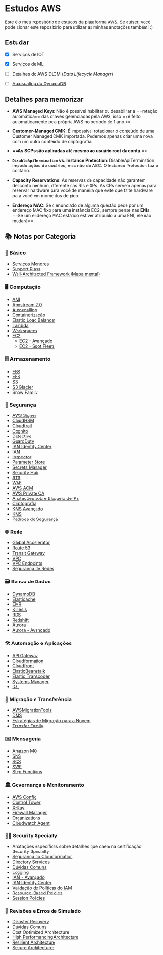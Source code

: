 # Estudos AWS
Este é o meu repositório de estudos da plataforma AWS. Se quiser, você pode clonar este repositório para utilizar as minhas anotações também! :)

## Estudar
- [x] Serviços de IOT

- [x] Serviços de ML

- [ ] Detalhes do AWS DLCM (*Data Lifecycle Manager*)

- [ ] [Autoscaling do DynamoDB](https://docs.aws.amazon.com/amazondynamodb/latest/developerguide/AutoScaling.html)

## Detalhes para memorizar


- **AWS Managed Keys**: Não é possível habilitar ou desabilitar a ==rotação automática== das chaves gerenciadas pela AWS, isso ==é feito automaticamente pela própria AWS no período de 1 ano.==

- **Customer-Managed CMK**: É impossível rotacionar o conteúdo de uma Customer Managed CMK importada. Podemos apenas criar uma nova com um outro conteúdo de criptografia.

- **==As SCPs são aplicadas até mesmo ao usuário root da conta.**==

- **`DisableApiTermination` vs. Instance Protection**: DisableApiTermination impede ações de usuários, mas não do ASG. O Instance Protection faz o contário.

- **Capacity Reservations**: As reservas de capacidade não garantem desconto nenhum, diferente das RIs e SPs. As CRs servem apenas para reservar hardware para você de maneira que evite que falte hardware para você em momentos de pico.

- **Endereço MAC**: Se o enunciado de alguma questão pede por um endereço MAC fixo para uma instância EC2, sempre pense nas **ENI**s. ==Se um endereço MAC estático estiver atribuído a uma ENI, ele não mudará==.

## 📚 Notas por Categoria

### 🧠 Básico
- [Serviços Menores](basico/servicosMenores.md)
- [Support Plans](basico/supportPlans.md)
- [Well-Architected Framework (Mapa mental)](basico/WellArchitected-Mindmap.png)

### 🖥️ Computação
- [AMI](computacao/AMI.md)
- [Appstream 2.0](computacao/AppStream%202.0.md)
- [Autoscalling](computacao/AutoScalling.md)
- [Containerização](computacao/Containerizacao.md)
- [Elastic Load Balancer](computacao/ELB.md)
- [Lambda](computacao/Lambda.md)
- [Workspaces](computacao/Workspaces.md)
- [EC2](computacao/ec2/EC2.md)
	- [EC2 - Avançado](computacao/ec2/EC2-Avancado.md)
	- [EC2 - Spot Fleets](computacao/ec2/EC2-SpotFleets.md)  

### 🗄️ Armazenamento
- [EBS](armazenamento/EBS.md)
- [EFS](armazenamento/EFS.md)
- [S3](armazenamento/S3.md)
- [S3 Glacier](armazenamento/S3%20-%20Glacier.md)
- [Snow Family](armazenamento/SnowFamily.md)

### 🔐 Segurança
- [AWS Signer](seguranca/AWS%20Signer.md)
- [CloudHSM](seguranca/CloudHSM.md)
- [Cloudtrail](seguranca/CloudTrail.md)
- [Cognito](seguranca/Cognito.md)
- [Detective](seguranca/Detective.md)
- [GuardDuty](seguranca/GuardDuty.md)
- [IAM Identity Center](seguranca/IAM%20Identity%20Center.md)
- [IAM](seguranca/IAM.md)
- [Inspector](seguranca/Inspector.md)
- [Parameter Store](seguranca/ParameterStore.md)
- [Secrets Manager](seguranca/SecretsManager.md)
- [Security Hub](seguranca/SecurityHub.md)
- [STS](seguranca/STS.md)
- [WAF](seguranca/WAF.md)
- [AWS ACM](seguranca/ACM/AWS%20ACM.md)
- [AWS Private CA](seguranca/ACM/AWS%20Private%20CA.md)
- [Anotações sobre Bloqueio de IPs](seguranca/anotacoes/BloqueioIPs.md)
- [Criptografia](seguranca/anotacoes/Criptografia.md)
- [KMS Avançado](seguranca/KMS/KMS%20Avancado.md)
- [KMS](seguranca/KMS/KMS.md)
- [Padroes de Segurança](certificacoes/security-specialty/PadroesDeSeguranca.md)

### 🌐 Rede
- [Global Accelerator](rede/GlobalAccelerator.md)
- [Route 53](rede/Route53.md)
- [Transit Gateway](rede/TransitGateway.md)
- [VPC](rede/VPC.md)
- [VPC Endpoints](rede/VPC-EndPoints.md)
- [Segurança de Redes](certificacoes/security-specialty/Redes.md)

### 🗃️ Banco de Dados
- [DynamoDB](dados/DynamoDB.md)
- [Elasticache](dados/Elasticache.md)
- [EMR](dados/EMR.md)
- [Kinesis](dados/Kinesis.md)
- [RDS](dados/RDS.md)
- [Redshift](dados/Redshift.md)
- [Aurora](dados/Aurora/Aurora.md)
- [Aurora - Avançado](dados/Aurora/Aurora%20-%20Avan%C3%A7ado.md)

### 🛠️ Automação e Aplicações
- [API Gateway](automacao-e-aplicacoes/ApiGateway.md)
- [Cloudformation](automacao-e-aplicacoes/CloudFormation.md)
- [Cloudfront](CloudFront.md)
- [ElasticBeanstalk](automacao-e-aplicacoes/ElasticBeanStalk.md)
- [Elastic Transcoder](automacao-e-aplicacoes/ElasticTranscoder.md)
- [Systems Manager](automacao-e-aplicacoes/Systems%20Manager.md)
- [IOT](IoTServices)

### 🧳 Migração e Transferência
- [AWSMigrationTools](AWSMigrationTools.md)
- [DMS](migracao-e-transferencia/DMS.md)
- [Estratégias de Migração para a Nuvem](migrationStrategies.md)
- [Transfer Family](migracao-e-transferencia/TransferFamily)

### ✉️ Mensageria
- [Amazon MQ](mensageria/AmazonMQ)
- [SNS](mensageria/SNS.md)
- [SQS](mensageria/SQS.md)
- [SWF](mensageria/SWF.md)
- [Step Functions](mensageria/StepFunctions.md)

### 🏛️ Governança e Monitoramento
- [AWS Config](governanca-e-monitoramento/AWSConfig.md)
- [Control Tower](ControlTower.md)
- [X-Ray](governanca-e-monitoramento/X-Ray.md)
- [Firewall Manager](governanca-e-monitoramento/Organizations/Firewall%20Manager.md)
- [Organizations](governanca-e-monitoramento/Organizations/Organizations.md)
- [Cloudwatch Agent](CloudwatchAgent.md)

### 👮🏻 Security Specialty
- Anotações específicas sobre detalhes que caem na certificação Security Specialty
- [Segurança no Cloudformation](certificacoes/security-specialty/Cloudformation-Security.md)
- [Directory Services](certificacoes/security-specialty/Directory%20Services.md)
- [Dúvidas Comuns](certificacoes/security-specialty/Duvidas%20Comuns.md)
- [Logging](certificacoes/security-specialty/Logging.md)
- [IAM - Avançado](certificacoes/security-specialty/Acessos%20e%20Policies/IAM.md)
- [IAM Identity Center](certificacoes/security-specialty/Acessos%20e%20Policies/IAM%20Identity%20Center.md)
- [Validação de Políticas do IAM](certificacoes/security-specialty/Acessos%20e%20Policies/IAMPolicys-InDepth.md)
- [Resource-Based Policies](certificacoes/security-specialty/Acessos%20e%20Policies/RBPs.md)
- [Session Policies](certificacoes/security-specialty/Acessos%20e%20Policies/Session%20Policies.md)

### 🧪 Revisões e Erros de Simulado
- [Disaster Recovery](revisoes-e-erros/DisasterRecovery.md)
- [Dúvidas Comuns](revisoes-e-erros/DuvidasComuns.md)
- [Cost Optimized Architecture](revisoes-e-erros/Erros%20no%20simulado/Cost-Optimized%20Architecture.md)
- [High Performancing Architecture](revisoes-e-erros/Erros%20no%20simulado/High-Performancing%20Architecture.md)
- [Resilient Architecture](revisoes-e-erros/Erros%20no%20simulado/Resilient%20Architecture.md)
- [Secure Architectures](revisoes-e-erros/Erros%20no%20simulado/Secure%20Architectures.md)
